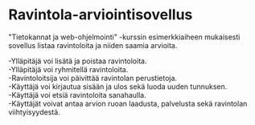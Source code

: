 # Ravintola-arviointisovellus

"Tietokannat ja web-ohjelmointi" -kurssin esimerkkiaiheen mukaisesti sovellus listaa ravintoloita ja niiden saamia arvioita. 

-Ylläpitäjä voi lisätä ja poistaa ravintoloita.  
-Ylläpitäjä voi ryhmitellä ravintoloita.  
-Ravintoloitsija voi päivittää ravintolan perustietoja.  
-Käyttäjä voi kirjautua sisään ja ulos sekä luoda uuden tunnuksen.  
-Käyttäjä voi etsiä ravintoloita sanahaulla.  
-Käyttäjät voivat antaa arvion ruoan laadusta, palvelusta sekä ravintolan viihtyisyydestä.
